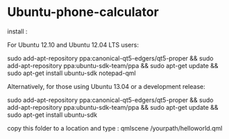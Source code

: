 Ubuntu-phone-calculator
=======================


install :


For Ubuntu 12.10 and Ubuntu 12.04 LTS users:

sudo add-apt-repository ppa:canonical-qt5-edgers/qt5-proper && sudo add-apt-repository ppa:ubuntu-sdk-team/ppa && sudo apt-get update && sudo apt-get install ubuntu-sdk notepad-qml


Alternatively, for those using Ubuntu 13.04 or a development release:

sudo add-apt-repository ppa:canonical-qt5-edgers/qt5-proper && sudo add-apt-repository ppa:ubuntu-sdk-team/ppa && sudo apt-get update && sudo apt-get install ubuntu-sdk 





copy this folder to a location and type : qmlscene /yourpath/helloworld.qml
